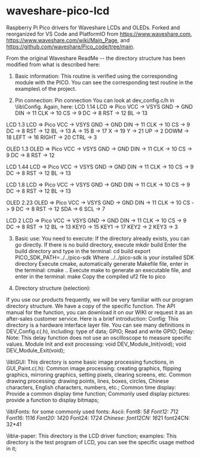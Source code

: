 # waveshare-pico-lcd
Raspberry Pi Pico drivers for Waveshare LCDs and OLEDs.  Forked and reorganized for VS Code and PlatformIO from https://www.waveshare.com, https://www.waveshare.com/wiki/Main_Page, and https://github.com/waveshare/Pico_code/tree/main.

From the original Waveshare ReadMe -- the directory structure has been modified from what is described here:

1. Basic information:
This routine is verified using the corresponding module with the PICO. 
You can see the corresponding test routine in the examples\ of the project.

2. Pin connection:
Pin connection You can look at dev_config.c/h in \lib\Config. Again, here:
LCD  1.14
LCD    =>    Pico
VCC    ->    VSYS
GND    ->    GND
DIN    ->    11
CLK    ->    10
CS     ->    9
DC     ->    8
RST    ->    12
BL     ->    13

LCD 1.3 
LCD    =>    Pico
VCC    ->    VSYS
GND    ->    GND
DIN    ->    11
CLK    ->    10
CS     ->    9
DC     ->    8
RST    ->    12
BL     ->    13
A       ->   15
B       ->    17
X       ->    19
Y       ->    21
UP     ->    2
DOWM ->    18
LEFT   ->    16
RIGHT ->    20
CTRL  ->    3


OLED 1.3
OLED =>    Pico
VCC    ->    VSYS
GND    ->    GND
DIN    ->    11
CLK    ->    10
CS     ->    9
DC     ->    8
RST    ->    12

LCD  1.44
LCD    =>    Pico
VCC    ->    VSYS
GND    ->    GND
DIN    ->    11
CLK    ->    10
CS     ->    9
DC     ->    8
RST    ->    12
BL     ->    13

LCD 1.8 
LCD    =>    Pico
VCC    ->    VSYS
GND    ->    GND
DIN    ->    11
CLK    ->    10
CS     ->    9
DC     ->    8
RST    ->    12
BL     ->    13

OLED 2.23
OLED    =>    Pico
VCC    ->    VSYS
GND    ->    GND
DIN    ->    11
CLK    ->    10
CS     ->    9
DC     ->    8
RST    ->    12
SDA    ->     6
SCL     ->     7

LCD 2 
LCD    =>    Pico
VCC    ->    VSYS
GND    ->    GND
DIN    ->    11
CLK    ->    10
CS     ->    9
DC     ->    8
RST    ->    12
BL     ->    13
KEY0  ->   15
KEY1  ->    17
KEY2  ->    2
KEY3  ->    3

3. Basic use:
You need to execute:
    If the directory already exists, you can go directly. If there is no build directory, execute
         mkdir build
     Enter the build directory and type in the terminal:
         cd build
         export PICO_SDK_PATH=../../pico-sdk
     Where ../../pico-sdk is your installed SDK directory
     Execute cmake, automatically generate Makefile file, enter in the terminal:
         cmake ..
     Execute make to generate an executable file, and enter in the terminal:
         make
     Copy the compiled uf2 file to pico

4. Directory structure (selection):

If you use our products frequently, we will be very familiar with our program directory structure. We have a copy of the specific function.
The API manual for the function, you can download it on our WIKI or request it as an after-sales customer service. Here is a brief introduction:
Config\: This directory is a hardware interface layer file. You can see many definitions in DEV_Config.c(.h), including:
   type of data;
    GPIO;
    Read and write GPIO;
    Delay: Note: This delay function does not use an oscilloscope to measure specific values.
    Module Init and exit processing:
        void DEV_Module_Init(void);
        void DEV_Module_Exit(void);
             
\lib\GUI\: This directory is some basic image processing functions, in GUI_Paint.c(.h):
    Common image processing: creating graphics, flipping graphics, mirroring graphics, setting pixels, clearing screens, etc.
    Common drawing processing: drawing points, lines, boxes, circles, Chinese characters, English characters, numbers, etc.;
    Common time display: Provide a common display time function;
    Commonly used display pictures: provide a function to display bitmaps;
    
\lib\Fonts\: for some commonly used fonts:
    Ascii:
        Font8: 5*8
        Font12: 7*12
        Font16: 11*16
        Font20: 14*20
        Font24: 17*24
    Chinese:
        font12CN: 16*21
        font24CN: 32*41
        
\lib\e-paper\: This directory is the LCD driver function;
examples\: This directory is the test program of LCD, you can see the specific usage method in it;
